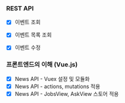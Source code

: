 ### REST API

- [x] 이벤트 조회
- [x] 이벤트 목록 조회
- [x] 이벤트 수정



### 프론트엔드의 이해 (Vue.js)

- [x] News API - Vuex 설정 및 모듈화
- [x] News API - actions, mutations 적용
- [x] News API - JobsView, AskView 스토어 적용
